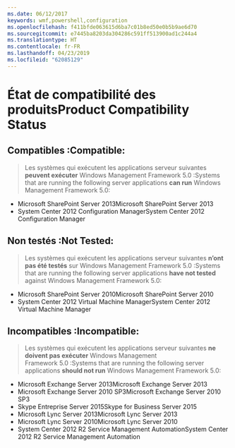 ```yaml
---
ms.date: 06/12/2017
keywords: wmf,powershell,configuration
ms.openlocfilehash: f411bfde063615d6ba7c01b8ed50e0b5b9ae6d70
ms.sourcegitcommit: e7445ba8203da304286c591ff513900ad1c244a4
ms.translationtype: HT
ms.contentlocale: fr-FR
ms.lasthandoff: 04/23/2019
ms.locfileid: "62085129"
---
```

# <a name="product-compatibility-status"></a><span data-ttu-id="7c6ee-102">État de compatibilité des produits</span><span class="sxs-lookup"><span data-stu-id="7c6ee-102">Product Compatibility Status</span></span>

## <a name="compatible"></a><span data-ttu-id="7c6ee-103">Compatibles :</span><span class="sxs-lookup"><span data-stu-id="7c6ee-103">Compatible:</span></span>
> <span data-ttu-id="7c6ee-104">Les systèmes qui exécutent les applications serveur suivantes **peuvent exécuter** Windows Management Framework 5.0 :</span><span class="sxs-lookup"><span data-stu-id="7c6ee-104">Systems that are running the following server applications **can run** Windows Management Framework 5.0:</span></span>

- <span data-ttu-id="7c6ee-105">Microsoft SharePoint Server 2013</span><span class="sxs-lookup"><span data-stu-id="7c6ee-105">Microsoft SharePoint Server 2013</span></span>
- <span data-ttu-id="7c6ee-106">System Center 2012 Configuration Manager</span><span class="sxs-lookup"><span data-stu-id="7c6ee-106">System Center 2012 Configuration Manager</span></span>

## <a name="not-tested"></a><span data-ttu-id="7c6ee-107">Non testés :</span><span class="sxs-lookup"><span data-stu-id="7c6ee-107">Not Tested:</span></span>
> <span data-ttu-id="7c6ee-108">Les systèmes qui exécutent les applications serveur suivantes **n’ont pas été testés** sur Windows Management Framework 5.0 :</span><span class="sxs-lookup"><span data-stu-id="7c6ee-108">Systems that are running the following server applications **have not tested** against Windows Management Framework 5.0:</span></span>

- <span data-ttu-id="7c6ee-109">Microsoft SharePoint Server 2010</span><span class="sxs-lookup"><span data-stu-id="7c6ee-109">Microsoft SharePoint Server 2010</span></span>
- <span data-ttu-id="7c6ee-110">System Center 2012 Virtual Machine Manager</span><span class="sxs-lookup"><span data-stu-id="7c6ee-110">System Center 2012 Virtual Machine Manager</span></span>

## <a name="incompatible"></a><span data-ttu-id="7c6ee-111">Incompatibles :</span><span class="sxs-lookup"><span data-stu-id="7c6ee-111">Incompatible:</span></span>
> <span data-ttu-id="7c6ee-112">Les systèmes qui exécutent les applications serveur suivantes **ne doivent pas exécuter** Windows Management Framework 5.0 :</span><span class="sxs-lookup"><span data-stu-id="7c6ee-112">Systems that are running the following server applications **should not run** Windows Management Framework 5.0:</span></span>

- <span data-ttu-id="7c6ee-113">Microsoft Exchange Server 2013</span><span class="sxs-lookup"><span data-stu-id="7c6ee-113">Microsoft Exchange Server 2013</span></span>
- <span data-ttu-id="7c6ee-114">Microsoft Exchange Server 2010 SP3</span><span class="sxs-lookup"><span data-stu-id="7c6ee-114">Microsoft Exchange Server 2010 SP3</span></span>
- <span data-ttu-id="7c6ee-115">Skype Entreprise Server 2015</span><span class="sxs-lookup"><span data-stu-id="7c6ee-115">Skype for Business Server 2015</span></span>
- <span data-ttu-id="7c6ee-116">Microsoft Lync Server 2013</span><span class="sxs-lookup"><span data-stu-id="7c6ee-116">Microsoft Lync Server 2013</span></span>
- <span data-ttu-id="7c6ee-117">Microsoft Lync Server 2010</span><span class="sxs-lookup"><span data-stu-id="7c6ee-117">Microsoft Lync Server 2010</span></span>
- <span data-ttu-id="7c6ee-118">System Center 2012 R2 Service Management Automation</span><span class="sxs-lookup"><span data-stu-id="7c6ee-118">System Center 2012 R2 Service Management Automation</span></span>
